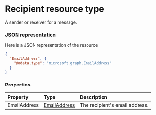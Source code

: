 # Recipient resource type

A sender or receiver for a message.

### JSON representation

Here is a JSON representation of the resource

```json
{
  "EmailAddress": {
    "@odata.type": "microsoft.graph.EmailAddress"
  }
}

```
### Properties
| Property	   | Type	|Description|
|:---------------|:--------|:----------|
|EmailAddress|[EmailAddress](emailaddress.md)|The recipient's email address.|

<!-- uuid: 3e390fd9-c5b9-4956-b2e4-e76a3edf8eb1
2015-10-12 23:35:02 UTC -->